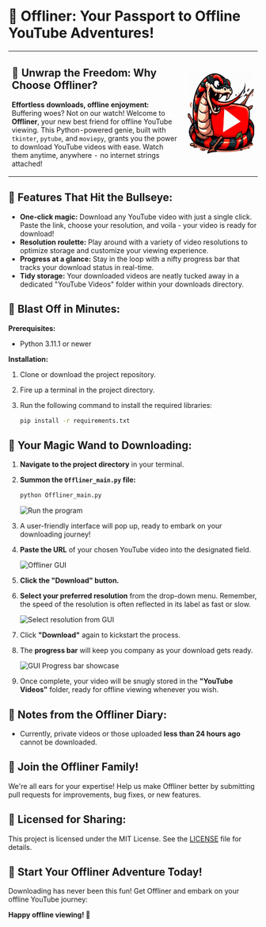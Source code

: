 # 🚀 Offliner: Your Passport to Offline YouTube Adventures!

<table>
  <tr>
    <td valign="top"><p>

## 🎁 Unwrap the Freedom: Why Choose Offliner?

**Effortless downloads, offline enjoyment:** Buffering woes? Not on our watch! Welcome to **Offliner**, your new best friend for offline YouTube viewing. This Python-powered genie, built with `tkinter`, `pytube`, and `moviepy`, grants you the power to download YouTube videos with ease. Watch them anytime, anywhere - no internet strings attached!

</p></td>
    <td valign="right"><img src="./Readme%20resources/logo.png" alt="Offliner logo" width="1200" height="170"></td>
  </tr>
</table>


## 🎯 Features That Hit the Bullseye:

* **One-click magic:** Download any YouTube video with just a single click. Paste the link, choose your resolution, and voila - your video is ready for download!
* **Resolution roulette:** Play around with a variety of video resolutions to optimize storage and customize your viewing experience.
* **Progress at a glance:** Stay in the loop with a nifty progress bar that tracks your download status in real-time.
* **Tidy storage:** Your downloaded videos are neatly tucked away in a dedicated "YouTube Videos" folder within your downloads directory.

## 🚀 Blast Off in Minutes:

**Prerequisites:**

* Python 3.11.1 or newer

**Installation:**

1. Clone or download the project repository.
2. Fire up a terminal in the project directory.
3. Run the following command to install the required libraries:

   ```bash
   pip install -r requirements.txt

## 🎩 Your Magic Wand to Downloading:

1. **Navigate to the project directory** in your terminal.
2. **Summon the `Offliner_main.py` file:**

    ```bash
    python Offliner_main.py 
    ```

    ![Run the program](./Readme%20resources/Run%20the%20program.png)

3. A user-friendly interface will pop up, ready to embark on your downloading journey!
4. **Paste the URL** of your chosen YouTube video into the designated field.

    ![Offliner GUI](./Readme%20resources/Offliner%20GUI.png)

5. **Click the "Download" button.**
6. **Select your preferred resolution** from the drop-down menu. Remember, the speed of the resolution is often reflected in its label as fast or slow.

    ![Select resolution from GUI](./Readme%20resources/Select%20resoluion%20from%20GUI.png)

7. Click **"Download"** again to kickstart the process.
8. The **progress bar** will keep you company as your download gets ready.

    ![GUI Progress bar showcase](./Readme%20resources/GUI%20Progress%20bar%20showcase.png)
    
9. Once complete, your video will be snugly stored in the **"YouTube Videos"** folder, ready for offline viewing whenever you wish.

## 📝 Notes from the Offliner Diary:

* Currently, private videos or those uploaded **less than 24 hours ago** cannot be downloaded.

## 🤝 Join the Offliner Family!

We're all ears for your expertise! Help us make Offliner better by submitting pull requests for improvements, bug fixes, or new features.

## 📜 Licensed for Sharing:

This project is licensed under the MIT License. See the [LICENSE](./LICENSE) file for details.

## 🎈 Start Your Offliner Adventure Today!

Downloading has never been this fun! Get Offliner and embark on your offline YouTube journey:


**Happy offline viewing! 🎉**
